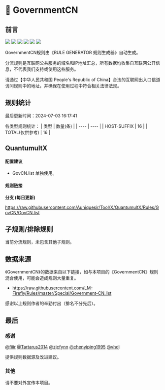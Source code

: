 # 🧸 GovernmentCN

## 前言

![](https://shields.io/badge/-移除重复规则-ff69b4) ![](https://shields.io/badge/-DOMAIN与DOMAIN--SUFFIX合并-green) ![](https://shields.io/badge/-DOMAIN--SUFFIX间合并-critical) ![](https://shields.io/badge/-DOMAIN与DOMAIN--KEYWORD合并-9cf) ![](https://shields.io/badge/-DOMAIN--SUFFIX与DOMAIN--KEYWORD合并-blue) ![](https://shields.io/badge/-IP--CIDR(6)合并-blueviolet) 

GovernmentCN规则由《RULE GENERATOR 规则生成器》自动生成。

分流规则是互联网公共服务的域名和IP地址汇总，所有数据均收集自互联网公开信息，不代表我们支持或使用这些服务。

请通过【中华人民共和国 People's Republic of China】合法的互联网出入口信道访问规则中的地址，并确保在使用过程中符合相关法律法规。

## 规则统计

最后更新时间：2024-07-03 16:17:41

各类型规则统计：
| 类型 | 数量(条)  | 
| ---- | ----  |
| HOST-SUFFIX | 16  | 
| TOTAL(仅供参考) | 16  | 


## QuantumultX 

#### 配置建议
- GovCN.list 单独使用。

#### 规则链接
**分支 (每日更新)**

https://raw.githubusercontent.com/Auniquesir/Tool/X/QuantumultX/Rules/GovCN/GovCN.list











## 子规则/排除规则


当前分流规则，未包含其他子规则。

## 数据来源

《GovernmentCN》的数据来自以下链接，如与本项目的《GovernmentCN》规则混合使用，可能会造成规则大量重复。

- https://raw.githubusercontent.com/LM-Firefly/Rules/master/Special/Government-CN.list


感谢以上规则作者的辛勤付出（排名不分先后）。

## 最后

### 感谢

[@fiiir](https://github.com/fiiir) [@Tartarus2014](https://github.com/Tartarus2014) [@zjcfynn](https://github.com/zjcfynn) [@chenyiping1995](https://github.com/chenyiping1995) [@vhdj](https://github.com/vhdj)

提供规则数据源及改进建议。

### 其他

请不要对外宣传本项目。